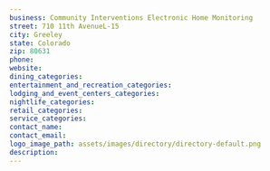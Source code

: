 ```yaml
---
business: Community Interventions Electronic Home Monitoring
street: 710 11th AvenueL-15
city: Greeley
state: Colorado
zip: 80631
phone: 
website: 
dining_categories: 
entertainment_and_recreation_categories: 
lodging_and_event_centers_categories: 
nightlife_categories: 
retail_categories: 
service_categories: 
contact_name: 
contact_email: 
logo_image_path: assets/images/directory/directory-default.png
description: 
---
```

